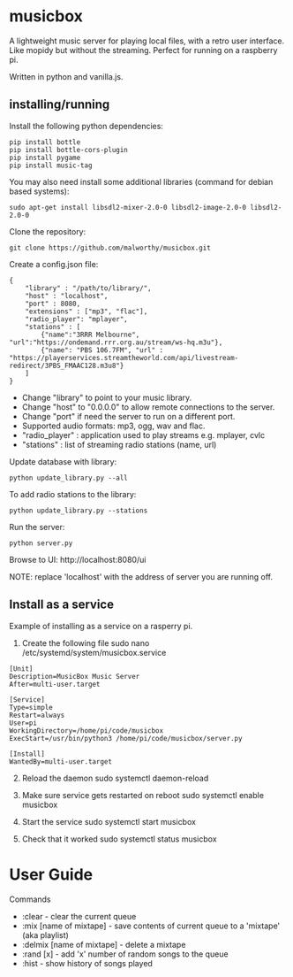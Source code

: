 # musicbox

A lightweight music server for playing local files, with a retro user interface. Like mopidy but without the streaming. Perfect for running on a raspberry pi.

Written in python and vanilla.js.

## installing/running

Install the following python dependencies:

```
pip install bottle
pip install bottle-cors-plugin
pip install pygame
pip install music-tag
```

You may also need install some additional libraries (command for debian based systems):

```
sudo apt-get install libsdl2-mixer-2.0-0 libsdl2-image-2.0-0 libsdl2-2.0-0
```

Clone the repository:

```
git clone https://github.com/malworthy/musicbox.git
```

Create a config.json file:

```
{
    "library" : "/path/to/library/",
    "host" : "localhost",
    "port" : 8080,
    "extensions" : ["mp3", "flac"],
    "radio_player": "mplayer",
    "stations" : [
        {"name":"3RRR Melbourne", "url":"https://ondemand.rrr.org.au/stream/ws-hq.m3u"},
        {"name": "PBS 106.7FM", "url" : "https://playerservices.streamtheworld.com/api/livestream-redirect/3PBS_FMAAC128.m3u8"}
    ]
}
```

- Change "library" to point to your music library.
- Change "host" to "0.0.0.0" to allow remote connections to the server.
- Change "port" if need the server to run on a different port.
- Supported audio formats: mp3, ogg, wav and flac.
- "radio_player" : application used to play streams e.g. mplayer, cvlc
- "stations" : list of streaming radio stations (name, url)

Update database with library:

```
python update_library.py --all
```

To add radio stations to the library:

```
python update_library.py --stations
```

Run the server:

```
python server.py
```

Browse to UI:
http://localhost:8080/ui

NOTE: replace 'localhost' with the address of server you are running off.

## Install as a service

Example of installing as a service on a rasperry pi.

1. Create the following file
   sudo nano /etc/systemd/system/musicbox.service

```
[Unit]
Description=MusicBox Music Server
After=multi-user.target

[Service]
Type=simple
Restart=always
User=pi
WorkingDirectory=/home/pi/code/musicbox
ExecStart=/usr/bin/python3 /home/pi/code/musicbox/server.py

[Install]
WantedBy=multi-user.target
```

2. Reload the daemon
   sudo systemctl daemon-reload

3. Make sure service gets restarted on reboot
   sudo systemctl enable musicbox

4. Start the service
   sudo systemctl start musicbox

5. Check that it worked
   sudo systemctl status musicbox

# User Guide

Commands

- :clear - clear the current queue
- :mix [name of mixtape] - save contents of current queue to a 'mixtape' (aka playlist)
- :delmix [name of mixtape] - delete a mixtape
- :rand [x] - add 'x' number of random songs to the queue
- :hist - show history of songs played
